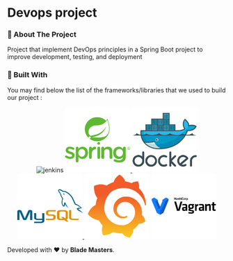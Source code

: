 #  Devops project


### 📃 About The Project
Project that implement DevOps principles in a Spring Boot project to improve development, testing, and deployment

### 🚀 Built With

 You may find below the list of the frameworks/libraries that we used to build our project :
<br/>


  <div align="center">
	

	
 <a>
   <img src="https://github.com/get-icon/geticon/blob/master/icons/jenkins.svg" alt="jenkins" width="150" height="150">
  </a>
  <a href="https://spring.io/projects/spring-boot">
   <img src="https://github.com/devicons/devicon/blob/master/icons/spring/spring-original-wordmark.svg" title="Spring" alt="Srping" width="150" height="150"/>
  </a>
   <a href="https://www.docker.com">
   <img src="https://github.com/devicons/devicon/blob/master/icons/docker/docker-original-wordmark.svg" title="Docker" alt="Docker" width="150" height="150"/>
   </a>
   <a href="https://www.mysql.com/fr">
   <img src="https://github.com/devicons/devicon/blob/master/icons/mysql/mysql-original-wordmark.svg" title="MySQL" alt="MySQL" width="150" height="150"/>
   </a>
      <img src="https://github.com/devicons/devicon/blob/master/icons/grafana/grafana-original.svg" title="MySQL" alt="MySQL" width="150" height="150"/>
            <img src="https://github.com/devicons/devicon/blob/master/icons/vagrant/vagrant-original-wordmark.svg" title="MySQL" alt="MySQL" width="150" height="150"/>
  </div>
  



Developed with :heart: by **Blade Masters**.
